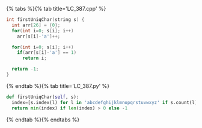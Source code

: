 {% tabs %}{% tab title='LC_387.cpp' %}

```cpp
int firstUniqChar(string s) {
  int arr[26] = {0};
  for(int i=0; s[i]; i++)
    arr[s[i]-'a']++;

  for(int i=0; s[i]; i++)
    if(arr[s[i]-'a'] == 1)
      return i;

  return -1;
}
```

{% endtab %}{% tab title='LC_387.py' %}

```py
def firstUniqChar(self, s):
  index=[s.index(l) for l in 'abcdefghijklmnopqrstuvwxyz' if s.count(l) == 1]
  return min(index) if len(index) > 0 else -1
```

{% endtab %}{% endtabs %}
